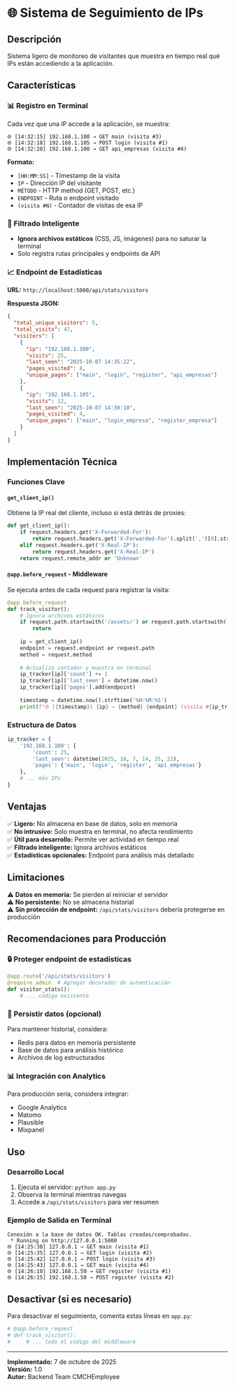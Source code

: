 # 🌐 Sistema de Seguimiento de IPs

## Descripción
Sistema ligero de monitoreo de visitantes que muestra en tiempo real qué IPs están accediendo a la aplicación.

## Características

### 📊 Registro en Terminal
Cada vez que una IP accede a la aplicación, se muestra:
```
🌐 [14:32:15] 192.168.1.100 → GET main (visita #3)
🌐 [14:32:18] 192.168.1.105 → POST login (visita #1)
🌐 [14:32:20] 192.168.1.100 → GET api_empresas (visita #4)
```

**Formato:**
- `[HH:MM:SS]` - Timestamp de la visita
- `IP` - Dirección IP del visitante
- `MÉTODO` - HTTP method (GET, POST, etc.)
- `ENDPOINT` - Ruta o endpoint visitado
- `(visita #N)` - Contador de visitas de esa IP

### 🎯 Filtrado Inteligente
- **Ignora archivos estáticos** (CSS, JS, imágenes) para no saturar la terminal
- Solo registra rutas principales y endpoints de API

### 📈 Endpoint de Estadísticas
**URL:** `http://localhost:5000/api/stats/visitors`

**Respuesta JSON:**
```json
{
  "total_unique_visitors": 5,
  "total_visits": 47,
  "visitors": [
    {
      "ip": "192.168.1.100",
      "visits": 25,
      "last_seen": "2025-10-07 14:35:22",
      "pages_visited": 8,
      "unique_pages": ["main", "login", "register", "api_empresas"]
    },
    {
      "ip": "192.168.1.105",
      "visits": 12,
      "last_seen": "2025-10-07 14:30:10",
      "pages_visited": 4,
      "unique_pages": ["main", "login_empresa", "register_empresa"]
    }
  ]
}
```

## Implementación Técnica

### Funciones Clave

#### `get_client_ip()`
Obtiene la IP real del cliente, incluso si está detrás de proxies:
```python
def get_client_ip():
    if request.headers.get('X-Forwarded-For'):
        return request.headers.get('X-Forwarded-For').split(',')[0].strip()
    elif request.headers.get('X-Real-IP'):
        return request.headers.get('X-Real-IP')
    return request.remote_addr or 'Unknown'
```

#### `@app.before_request` - Middleware
Se ejecuta antes de cada request para registrar la visita:
```python
@app.before_request
def track_visitor():
    # Ignora archivos estáticos
    if request.path.startswith('/assets/') or request.path.startswith('/static/'):
        return
    
    ip = get_client_ip()
    endpoint = request.endpoint or request.path
    method = request.method
    
    # Actualiza contador y muestra en terminal
    ip_tracker[ip]['count'] += 1
    ip_tracker[ip]['last_seen'] = datetime.now()
    ip_tracker[ip]['pages'].add(endpoint)
    
    timestamp = datetime.now().strftime('%H:%M:%S')
    print(f"🌐 [{timestamp}] {ip} → {method} {endpoint} (visita #{ip_tracker[ip]['count']})")
```

### Estructura de Datos
```python
ip_tracker = {
    '192.168.1.100': {
        'count': 25,
        'last_seen': datetime(2025, 10, 7, 14, 35, 22),
        'pages': {'main', 'login', 'register', 'api_empresas'}
    },
    # ... más IPs
}
```

## Ventajas

✅ **Ligero:** No almacena en base de datos, solo en memoria  
✅ **No intrusivo:** Solo muestra en terminal, no afecta rendimiento  
✅ **Útil para desarrollo:** Permite ver actividad en tiempo real  
✅ **Filtrado inteligente:** Ignora archivos estáticos  
✅ **Estadísticas opcionales:** Endpoint para análisis más detallado  

## Limitaciones

⚠️ **Datos en memoria:** Se pierden al reiniciar el servidor  
⚠️ **No persistente:** No se almacena historial  
⚠️ **Sin protección de endpoint:** `/api/stats/visitors` debería protegerse en producción  

## Recomendaciones para Producción

### 🔒 Proteger endpoint de estadísticas
```python
@app.route('/api/stats/visitors')
@require_admin  # Agregar decorador de autenticación
def visitor_stats():
    # ... código existente
```

### 💾 Persistir datos (opcional)
Para mantener historial, considera:
- Redis para datos en memoria persistente
- Base de datos para análisis histórico
- Archivos de log estructurados

### 📊 Integración con Analytics
Para producción seria, considera integrar:
- Google Analytics
- Matomo
- Plausible
- Mixpanel

## Uso

### Desarrollo Local
1. Ejecuta el servidor: `python app.py`
2. Observa la terminal mientras navegas
3. Accede a `/api/stats/visitors` para ver resumen

### Ejemplo de Salida en Terminal
```
Conexión a la base de datos OK. Tablas creadas/comprobadas.
 * Running on http://127.0.0.1:5000
🌐 [14:25:30] 127.0.0.1 → GET main (visita #1)
🌐 [14:25:35] 127.0.0.1 → GET login (visita #2)
🌐 [14:25:42] 127.0.0.1 → POST login (visita #3)
🌐 [14:25:43] 127.0.0.1 → GET main (visita #4)
🌐 [14:26:10] 192.168.1.50 → GET register (visita #1)
🌐 [14:26:15] 192.168.1.50 → POST register (visita #2)
```

## Desactivar (si es necesario)

Para desactivar el seguimiento, comenta estas líneas en `app.py`:

```python
# @app.before_request
# def track_visitor():
#     # ... todo el código del middleware
```

---

**Implementado:** 7 de octubre de 2025  
**Versión:** 1.0  
**Autor:** Backend Team CMCHEmployee
